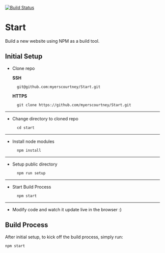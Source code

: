 [![Build Status](https://travis-ci.org/myerscourtney/Start.svg?branch=master)](https://travis-ci.org/myerscourtney/Start)

# Start

Build a new website using NPM as a build tool.

## Initial Setup

- Clone repo

    **SSH**

        git@github.com:myerscourtney/Start.git

    **HTTPS**

        git clone https://github.com/myerscourtney/Start.git

---

- Change directory to cloned repo

        cd start

---

- Install node modules

        npm install

---

- Setup public directory

        npm run setup

---

- Start Build Process

        npm start

---

- Modify code and watch it update live in the browser :)

## Build Process

After initial setup, to kick off the build process, simply run:

    npm start
